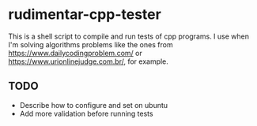 # rudimentar-cpp-tester
This is a shell script to compile and run tests of cpp programs. I use when I'm solving algorithms problems like the ones from https://www.dailycodingproblem.com/ or https://www.urionlinejudge.com.br/, for example.

## TODO
* Describe how to configure and set on ubuntu
* Add more validation before running tests
